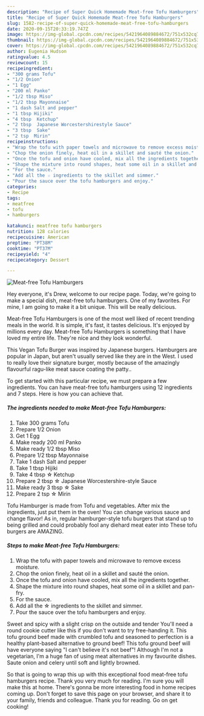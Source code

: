 ```yaml
---
description: "Recipe of Super Quick Homemade Meat-free Tofu Hamburgers"
title: "Recipe of Super Quick Homemade Meat-free Tofu Hamburgers"
slug: 1582-recipe-of-super-quick-homemade-meat-free-tofu-hamburgers
date: 2020-09-15T20:33:19.747Z
image: https://img-global.cpcdn.com/recipes/5421964089884672/751x532cq70/meat-free-tofu-hamburgers-recipe-main-photo.jpg
thumbnail: https://img-global.cpcdn.com/recipes/5421964089884672/751x532cq70/meat-free-tofu-hamburgers-recipe-main-photo.jpg
cover: https://img-global.cpcdn.com/recipes/5421964089884672/751x532cq70/meat-free-tofu-hamburgers-recipe-main-photo.jpg
author: Eugenia Hudson
ratingvalue: 4.5
reviewcount: 15
recipeingredient:
- "300 grams Tofu"
- "1/2 Onion"
- "1 Egg"
- "200 ml Panko"
- "1/2 tbsp Miso"
- "1/2 tbsp Mayonnaise"
- "1 dash Salt and pepper"
- "1 tbsp Hijiki"
- "4 tbsp  Ketchup"
- "2 tbsp  Japanese Worcestershirestyle Sauce"
- "3 tbsp  Sake"
- "2 tsp  Mirin"
recipeinstructions:
- "Wrap the tofu with paper towels and microwave to remove excess moisture."
- "Chop the onion finely, heat oil in a skillet and sauté the onion."
- "Once the tofu and onion have cooled, mix all the ingredients together."
- "Shape the mixture into round shapes, heat some oil in a skillet and pan-fry."
- "For the sauce."
- "Add all the ☆ ingredients to the skillet and simmer."
- "Pour the sauce over the tofu hamburgers and enjoy."
categories:
- Recipe
tags:
- meatfree
- tofu
- hamburgers

katakunci: meatfree tofu hamburgers 
nutrition: 128 calories
recipecuisine: American
preptime: "PT38M"
cooktime: "PT37M"
recipeyield: "4"
recipecategory: Dessert

---
```



![Meat-free Tofu Hamburgers](https://img-global.cpcdn.com/recipes/5421964089884672/751x532cq70/meat-free-tofu-hamburgers-recipe-main-photo.jpg)

Hey everyone, it's Drew, welcome to our recipe page. Today, we're going to make a special dish, meat-free tofu hamburgers. One of my favorites. For mine, I am going to make it a bit unique. This will be really delicious.

Meat-free Tofu Hamburgers is one of the most well liked of recent trending meals in the world. It is simple, it's fast, it tastes delicious. It's enjoyed by millions every day. Meat-free Tofu Hamburgers is something that I have loved my entire life. They're nice and they look wonderful.

This Vegan Tofu Burger was inspired by Japanese burgers. Hamburgers are popular in Japan, but aren&#39;t usually served like they are in the West. I used to really love their signature burger, mostly because of the amazingly flavourful ragu-like meat sauce coating the patty..


To get started with this particular recipe, we must prepare a few ingredients. You can have meat-free tofu hamburgers using 12 ingredients and 7 steps. Here is how you can achieve that.

<!--inarticleads1-->

##### The ingredients needed to make Meat-free Tofu Hamburgers:

1. Take 300 grams Tofu
1. Prepare 1/2 Onion
1. Get 1 Egg
1. Make ready 200 ml Panko
1. Make ready 1/2 tbsp Miso
1. Prepare 1/2 tbsp Mayonnaise
1. Take 1 dash Salt and pepper
1. Take 1 tbsp Hijiki
1. Take 4 tbsp ☆ Ketchup
1. Prepare 2 tbsp ☆ Japanese Worcestershire-style Sauce
1. Make ready 3 tbsp ☆ Sake
1. Prepare 2 tsp ☆ Mirin


Tofu Hamburger is made from Tofu and vegetables. After mix the ingredients, just put them in the oven! You can change various sauce and change flavor! As in, regular hamburger-style tofu burgers that stand up to being grilled and could probably fool any diehard meat eater into These tofu burgers are AMAZING. 

<!--inarticleads2-->

##### Steps to make Meat-free Tofu Hamburgers:

1. Wrap the tofu with paper towels and microwave to remove excess moisture.
1. Chop the onion finely, heat oil in a skillet and sauté the onion.
1. Once the tofu and onion have cooled, mix all the ingredients together.
1. Shape the mixture into round shapes, heat some oil in a skillet and pan-fry.
1. For the sauce.
1. Add all the ☆ ingredients to the skillet and simmer.
1. Pour the sauce over the tofu hamburgers and enjoy.


Sweet and spicy with a slight crisp on the outside and tender You&#39;ll need a round cookie cutter like this if you don&#39;t want to try free-handing it. This tofu ground beef made with crumbled tofu and seasoned to perfection is a healthy plant-based alternative to ground beef! This tofu ground beef will have everyone saying &#34;I can&#39;t believe it&#39;s not beef&#34;! Although I&#39;m not a vegetarian, I&#39;m a huge fan of using meat alternatives in my favourite dishes. Saute onion and celery until soft and lightly browned. 

So that is going to wrap this up with this exceptional food meat-free tofu hamburgers recipe. Thank you very much for reading. I'm sure you will make this at home. There's gonna be more interesting food in home recipes coming up. Don't forget to save this page on your browser, and share it to your family, friends and colleague. Thank you for reading. Go on get cooking!
